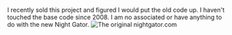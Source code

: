 I recently sold this project and figured I would put the old code up. I haven't touched the base code since 2008. I am no associated or have anything to do with the new Night Gator.
![The original nightgator.com](http://i.imgur.com/tN2mvMg.jpg)
